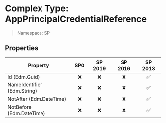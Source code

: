 # Complex Type: AppPrincipalCredentialReference

> Namespace: SP

## Properties

Property | SPO | SP 2019 | SP 2016 | SP 2013
----------|:---:|:-------:|:-------:|:-------:
Id (Edm.Guid) | ❌ | ❌ | ❌ | ✅
NameIdentifier (Edm.String) | ❌ | ❌ | ❌ | ✅
NotAfter (Edm.DateTime) | ❌ | ❌ | ❌ | ✅
NotBefore (Edm.DateTime) | ❌ | ❌ | ❌ | ✅